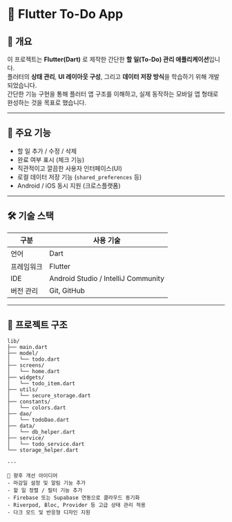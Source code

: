# 📝 Flutter To-Do App

## 📘 개요
이 프로젝트는 **Flutter(Dart)** 로 제작한 간단한 **할 일(To-Do) 관리 애플리케이션**입니다.  
플러터의 **상태 관리**, **UI 레이아웃 구성**, 그리고 **데이터 저장 방식**을 학습하기 위해 개발되었습니다.  
간단한 기능 구현을 통해 플러터 앱 구조를 이해하고, 실제 동작하는 모바일 앱 형태로 완성하는 것을 목표로 했습니다.

---

## 🚀 주요 기능
- 할 일 추가 / 수정 / 삭제
- 완료 여부 표시 (체크 기능)
- 직관적이고 깔끔한 사용자 인터페이스(UI)
- 로컬 데이터 저장 기능 (`shared_preferences` 등)
- Android / iOS 동시 지원 (크로스플랫폼)

---

## 🛠 기술 스택

| 구분 | 사용 기술                      |
|------|----------------------------|
| 언어 | Dart                       |
| 프레임워크 | Flutter                    |
| IDE | Android Studio / IntelliJ Community |
| 버전 관리 | Git, GitHub                |

---

## 📂 프로젝트 구조
```text
lib/
├── main.dart
├── model/
│   └── todo.dart
├── screens/
│   └── home.dart
├── widgets/
│   └── todo_item.dart
├── utils/
│   └── secure_storage.dart
├── constants/
│   └── colors.dart
├── dao/
│   └── todoDao.dart
├── data/
│   └── db_helper.dart
├── service/
│   └── todo_service.dart
└── storage_helper.dart

---

🔮 향후 개선 아이디어
- 마감일 설정 및 알림 기능 추가
- 할 일 정렬 / 필터 기능 추가
- Firebase 또는 Supabase 연동으로 클라우드 동기화
- Riverpod, Bloc, Provider 등 고급 상태 관리 적용
- 다크 모드 및 반응형 디자인 지원